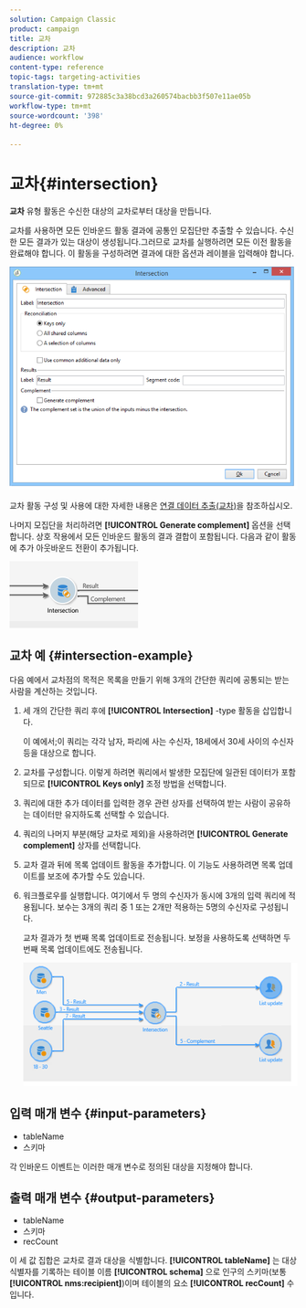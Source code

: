 ```yaml
---
solution: Campaign Classic
product: campaign
title: 교차
description: 교차
audience: workflow
content-type: reference
topic-tags: targeting-activities
translation-type: tm+mt
source-git-commit: 972885c3a38bcd3a260574bacbb3f507e11ae05b
workflow-type: tm+mt
source-wordcount: '398'
ht-degree: 0%

---
```



# 교차{#intersection}

**교차** 유형 활동은 수신한 대상의 교차로부터 대상을 만듭니다.

교차를 사용하면 모든 인바운드 활동 결과에 공통인 모집단만 추출할 수 있습니다. 수신한 모든 결과가 있는 대상이 생성됩니다.그러므로 교차를 실행하려면 모든 이전 활동을 완료해야 합니다. 이 활동을 구성하려면 결과에 대한 옵션과 레이블을 입력해야 합니다.

![](assets/s_user_segmentation_inter.png)

교차 활동 구성 및 사용에 대한 자세한 내용은 [연결 데이터 추출(교차)](../../workflow/using/targeting-data.md#extracting-joint-data--intersection-)을 참조하십시오.

나머지 모집단을 처리하려면 **[!UICONTROL Generate complement]** 옵션을 선택합니다. 상호 작용에서 모든 인바운드 활동의 결과 결합이 포함됩니다. 다음과 같이 활동에 추가 아웃바운드 전환이 추가됩니다.

![](assets/s_user_segmentation_inter_compl.png)

## 교차 예 {#intersection-example}

다음 예에서 교차점의 목적은 목록을 만들기 위해 3개의 간단한 쿼리에 공통되는 받는 사람을 계산하는 것입니다.

1. 세 개의 간단한 쿼리 후에 **[!UICONTROL Intersection]** -type 활동을 삽입합니다.

   이 예에서;이 쿼리는 각각 남자, 파리에 사는 수신자, 18세에서 30세 사이의 수신자 등을 대상으로 합니다.

1. 교차를 구성합니다. 이렇게 하려면 쿼리에서 발생한 모집단에 일관된 데이터가 포함되므로 **[!UICONTROL Keys only]** 조정 방법을 선택합니다.
1. 쿼리에 대한 추가 데이터를 입력한 경우 관련 상자를 선택하여 받는 사람이 공유하는 데이터만 유지하도록 선택할 수 있습니다.
1. 쿼리의 나머지 부분(해당 교차로 제외)을 사용하려면 **[!UICONTROL Generate complement]** 상자를 선택합니다.
1. 교차 결과 뒤에 목록 업데이트 활동을 추가합니다. 이 기능도 사용하려면 목록 업데이트를 보조에 추가할 수도 있습니다.
1. 워크플로우를 실행합니다. 여기에서 두 명의 수신자가 동시에 3개의 입력 쿼리에 적용됩니다. 보수는 3개의 쿼리 중 1 또는 2개만 적용하는 5명의 수신자로 구성됩니다.

   교차 결과가 첫 번째 목록 업데이트로 전송됩니다. 보정을 사용하도록 선택하면 두 번째 목록 업데이트에도 전송됩니다.

   ![](assets/intersection_example.png)

## 입력 매개 변수 {#input-parameters}

* tableName
* 스키마

각 인바운드 이벤트는 이러한 매개 변수로 정의된 대상을 지정해야 합니다.

## 출력 매개 변수 {#output-parameters}

* tableName
* 스키마
* recCount

이 세 값 집합은 교차로 결과 대상을 식별합니다. **[!UICONTROL tableName]** 는 대상 식별자를 기록하는 테이블 이름 **[!UICONTROL schema]** 으로 인구의 스키마(보통 **[!UICONTROL nms:recipient]**)이며 테이블의 요소  **[!UICONTROL recCount]** 수입니다.
